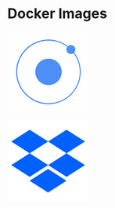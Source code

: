 # Docker Images

[![Ionic Framework Logo](./ionic/ionic-logo.jpg)](./ionic)

[![Dropbox CLI](./dropbox/dropbox-logo.jpg)](./dropbox)
